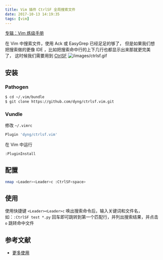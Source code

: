 ```yaml
---
title: Vim 插件 CtrlSF 全局搜索文件
date: 2017-10-13 14:19:35
tags: [vim]
---
```


[专辑：Vim 练级手册](/vim)

在 Vim 中搜索文件，使用 Ack 或 EasyGrep 已经足足的够了，
但是如果我们想把搜索做的更像 IDE ，比如把搜索命中行的上下几行也都显示出来那就更完美了，
这时候我们需要用到 [CtrlSF](https://github.com/dyng/ctrlsf.vim)
![/images/ctrlsf.gif](/images/ctrlsf.gif)
<!-- more -->
<!-- toc -->
## 安装
### Pathogen
```bash
$ cd ~/.vim/bundle
$ git clone https://github.com/dyng/ctrlsf.vim.git
```

### Vundle
修改 `~/.vimrc`
```bash
Plugin 'dyng/ctrlsf.vim'
```
在 Vim 中运行
```bash
:PluginInstall
```

## 配置
```bash
nmap <Leader><Leader>c :CtrlSF<space>
```

## 使用
使用快捷键 `<Leader><Leader>c` 唤出搜索命令后，输入关键词和文件名，
如：`:CtrlSF test *.py` 回车即可跳转到第一个匹配行，并列出搜索结果，并点击 `o` 跳转命中文件

## 参考文献
- [更多使用](https://github.com/dyng/ctrlsf.vim#key-maps)
